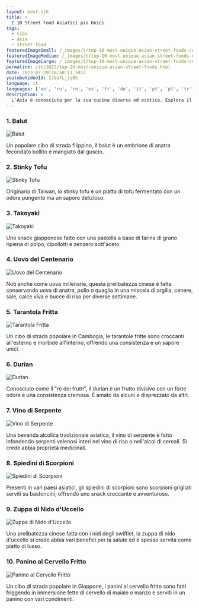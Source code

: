 ```yaml
---
layout: post.njk
title: >
  I 10 Street Food Asiatici più Unici
tags:
  - cibo
  - asia
  - street food
featuredImageSmall: /_images/t/top-10-most-unique-asian-street-foods-cover-it-small.webp
featuredImageMedium: /_images/t/top-10-most-unique-asian-street-foods-cover-it-medium.webp
featuredImageLarge: /_images/t/top-10-most-unique-asian-street-foods-cover-it-large.webp
permalink: /it/2023/top-10-most-unique-asian-street-foods.html
date: 2023-07-29T16:50:11.591Z
youtubeVideoId: IJVafLjjq8k
language: it
languages: ['en', 'ru', 'ro', 'es', 'fr', 'de', 'it', 'pt', 'pl', 'tr']
description: >
  L'Asia è conosciuta per la sua cucina diversa ed esotica. Esplora il mondo affascinante dei cibi di strada asiatici che superano i limiti e mettono alla prova il tuo palato.
---
```


### 1. Balut

![Balut](/_images/8/8d437f9ca4d1f7254f8e00b4fe00dfd9-medium.webp)

Un popolare cibo di strada filippino, il balut è un embrione di anatra fecondato bollito e mangiato dal guscio.

### 2. Stinky Tofu

![Stinky Tofu](/_images/c/c3a160fd34d889db10abaeb53c56d6eb-medium.webp)

Originario di Taiwan, lo stinky tofu è un piatto di tofu fermentato con un odore pungente ma un sapore delizioso.

### 3. Takoyaki

![Takoyaki](/_images/c/c86b850fcaf3961aa33a9e45ca747aee-medium.webp)

Uno snack giapponese fatto con una pastella a base di farina di grano ripiena di polpo, cipollotti e zenzero sott'aceto.

### 4. Uovo del Centenario

![Uovo del Centenario](/_images/2/2bccc22c22d4ef6fe40e4a3aedef6f0c-medium.webp)

Noti anche come uova millenarie, questa prelibatezza cinese è fatta conservando uova di anatra, pollo o quaglia in una miscela di argilla, cenere, sale, calce viva e bucce di riso per diverse settimane.

### 5. Tarantola Fritta

![Tarantola Fritta](/_images/3/3e858b555a299378a3bcf9ff7fb198bc-medium.webp)

Un cibo di strada popolare in Cambogia, le tarantole fritte sono croccanti all'esterno e morbide all'interno, offrendo una consistenza e un sapore unici.

### 6. Durian

![Durian](/_images/b/bfb9002c38f6d956be530ef960a61b75-medium.webp)

Conosciuto come il "re dei frutti", il durian è un frutto divisivo con un forte odore e una consistenza cremosa. È amato da alcuni e disprezzato da altri.

### 7. Vino di Serpente

![Vino di Serpente](/_images/d/d906f557b605c56353b0fedab6cbc594-medium.webp)

Una bevanda alcolica tradizionale asiatica, il vino di serpente è fatto infondendo serpenti velenosi interi nel vino di riso o nell'alcol di cereali. Si crede abbia proprietà medicinali.

### 8. Spiedini di Scorpioni

![Spiedini di Scorpioni](/_images/e/ef8b9b8adaee77015c6c00844cdb4c9b-medium.webp)

Presenti in vari paesi asiatici, gli spiedini di scorpioni sono scorpioni grigliati serviti su bastoncini, offrendo uno snack croccante e avventuroso.

### 9. Zuppa di Nido d'Uccello

![Zuppa di Nido d'Uccello](/_images/0/0d0f566e658ac6f3bab8f7946d81a280-medium.webp)

Una prelibatezza cinese fatta con i nidi degli swiftlet, la zuppa di nido d'uccello si crede abbia vari benefici per la salute ed è spesso servita come piatto di lusso.

### 10. Panino al Cervello Fritto

![Panino al Cervello Fritto](/_images/e/e08a2b54103b9a1e750dda461ab05736-medium.webp)

Un cibo di strada popolare in Giappone, i panini al cervello fritto sono fatti friggendo in immersione fette di cervello di maiale o manzo e serviti in un panino con vari condimenti.

